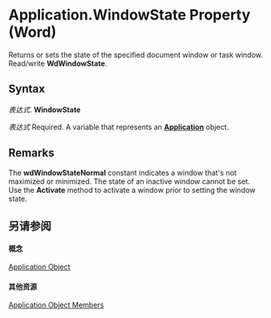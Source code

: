 
# Application.WindowState Property (Word)

Returns or sets the state of the specified document window or task window. Read/write  **WdWindowState**.


## Syntax

 _表达式_. **WindowState**

 _表达式_ Required. A variable that represents an **[Application](d1cf6f8f-4e88-bf01-93b4-90a83f79cb44.md)** object.


## Remarks

The  **wdWindowStateNormal** constant indicates a window that's not maximized or minimized. The state of an inactive window cannot be set. Use the **Activate** method to activate a window prior to setting the window state.


## 另请参阅


#### 概念


[Application Object](d1cf6f8f-4e88-bf01-93b4-90a83f79cb44.md)
#### 其他资源


[Application Object Members](http://msdn.microsoft.com/library/71669f1e-65f1-b0f1-b67d-355dfdbebe50%28Office.15%29.aspx)